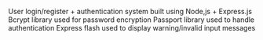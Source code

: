 User login/register + authentication system built using Node,js + Express.js
Bcrypt library used for password encryption
Passport library used to handle authentication
Express flash used to display warning/invalid input messages
